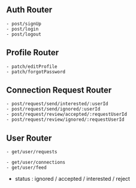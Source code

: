 ## Auth Router

    - post/signUp
    - post/login
    - post/logout

## Profile Router

    - patch/editProfile
    - patch/forgotPassword

## Connection Request Router

    - post/request/send/interested/:userId
    - post/request/send/ignored/:userId
    - post/request/review/accepted/:requestUserId
    - post/request/review/ignored/:requestUserId

## User Router
    - get/user/requests

    - get/user/connections
    - get/user/feed

- status : ignored / accepted / interested / reject
